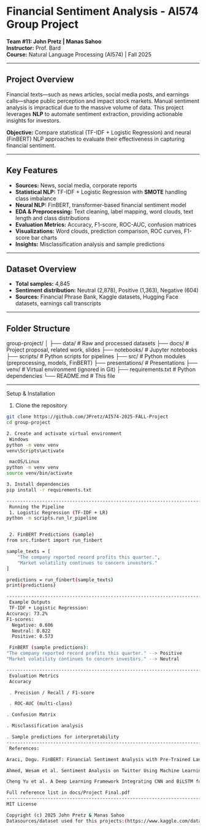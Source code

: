 # Financial Sentiment Analysis - AI574 Group Project

**Team #11: John Pretz | Manas Sahoo**  
**Instructor:** Prof. Bard  
**Course:** Natural Language Processing (AI574) | Fall 2025

---------------------------------------------------------------------------------------------------------------

## Project Overview

Financial texts—such as news articles, social media posts, and earnings calls—shape public perception and impact stock markets. Manual sentiment analysis is impractical due to the massive volume of data. This project leverages **NLP** to automate sentiment extraction, providing actionable insights for investors.

**Objective:** Compare statistical (TF-IDF + Logistic Regression) and neural (FinBERT) NLP approaches to evaluate their effectiveness in capturing financial sentiment.

-------------------------------------------------------------------------------------------------------------------

## Key Features

- **Sources:** News, social media, corporate reports
- **Statistical NLP:** TF-IDF + Logistic Regression with **SMOTE** handling class imbalance
- **Neural NLP:** FinBERT, transformer-based financial sentiment model
- **EDA & Preprocessing:** Text cleaning, label mapping, word clouds, text length and class distributions
- **Evaluation Metrics:** Accuracy, F1-score, ROC-AUC, confusion matrices
- **Visualizations:** Word clouds, prediction comparison, ROC curves, F1-score bar charts
- **Insights:** Misclassification analysis and sample predictions

-----------------------------------------------------------------------------------------------------------

## Dataset Overview

- **Total samples:** 4,845  
- **Sentiment distribution:** Neutral (2,878), Positive (1,363), Negative (604)  
- **Sources:** Financial Phrase Bank, Kaggle datasets, Hugging Face datasets, earnings call transcripts

----------------------------------------------------------------------------------------------------------

## Folder Structure


group-project/
│
├── data/               # Raw and processed datasets
├── docs/               # Project proposal, related work, slides
├── notebooks/          # Jupyter notebooks
├── scripts/            # Python scripts for pipelines
├── src/                # Python modules (preprocessing, models, FinBERT)
├── presentations/      # Presentations
├── venv/               # Virtual environment (ignored in Git)
├── requirements.txt    # Python dependencies
└── README.md           # This file

-------------------------------------------------------------------------------------

Setup & Installation

1. Clone the repository
```bash
git clone https://github.com/JPretz/AI574-2025-FALL-Project
cd group-project

2. Create and activate virtual environment
 Windows
python -m venv venv
venv\Scripts\activate

 macOS/Linux
python -m venv venv
source venv/bin/activate

3. Install dependencies
pip install -r requirements.txt

-------------------------------------------------------------------------------------
 Running the Pipeline
 1. Logistic Regression (TF-IDF + LR)
python -m scripts.run_lr_pipeline


 2. FinBERT Predictions (sample)
from src.finbert import run_finbert

sample_texts = [
    "The company reported record profits this quarter.",
    "Market volatility continues to concern investors."
]

predictions = run_finbert(sample_texts)
print(predictions)

-----------------------------------------------------------------------------------
 Example Outputs
 TF-IDF + Logistic Regression:
Accuracy: 73.2%
F1-scores:
  Negative: 0.606
  Neutral: 0.822
  Positive: 0.573

 FinBERT (sample predictions):
"The company reported record profits this quarter." --> Positive
"Market volatility continues to concern investors." --> Neutral

------------------------------------------------------------------------------------
 Evaluation Metrics
 Accuracy

 . Precision / Recall / F1-score

 . ROC-AUC (multi-class)

. Confusion Matrix

. Misclassification analysis

. Sample predictions for interpretability
-------------------------------------------------------------------------------------
 References:

Araci, Dogu. FinBERT: Financial Sentiment Analysis with Pre-Trained Language Models. 2019.

Ahmed, Wesam et al. Sentiment Analysis on Twitter Using Machine Learning Techniques and TF-IDF. 2023.

Cheng Yu et al. A Deep Learning Framework Integrating CNN and BiLSTM for Financial Systemic Risk Analysis. 2025.

Full reference list in docs/Project Final.pdf
-----------------------------------------------------------------------------------
MIT License

Copyright (c) 2025 John Pretz & Manas Sahoo
Datasources/dataset used for this projects:(https://www.kaggle.com/datasets/ankurzing/sentiment-analysis-for-financial-news)

